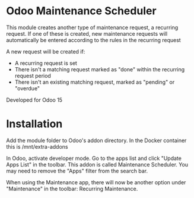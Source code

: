 # Odoo Maintenance Scheduler

This module creates another type of maintenance request, a recurring request. If one of these is created, new maintenance requests will automatically be entered according to the rules in the recurring request

A new request will be created if:
 - A recurring request is set
 - There isn't a matching request marked as "done" within the recurring request period
 - There isn't an existing matching request, marked as "pending" or "overdue"

Developed for Odoo 15

# Installation

Add the module folder to Odoo's addon directory. In the Docker container this is /mnt/extra-addons

In Odoo, activate developer mode. Go to the apps list and click "Update Apps List" in the toolbar.
This addon is called Maintenance Scheduler. You may need to remove the "Apps" filter from the search bar.

When using the Maintenance app, there will now be another option under "Maintenance" in the toolbar: Recurring Maintenance.